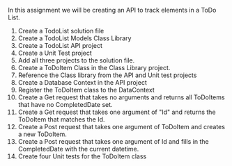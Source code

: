 In this assignment we will be creating an API to track elements in a ToDo List.
1.	Create a TodoList solution file
2.	Create a TodoList Models Class Library
3.	Create a TodoList API project
4.	Create a Unit Test project
5.	Add all three projects to the solution file.
6.	Create a ToDoItem Class in the Class Library project.
7.	Reference the Class library from the API and Unit test projects
8.	Create a Database Context in the API project
9.	Register the ToDoItem class to the DataContext
10.	Create a Get request that takes no arguments and returns all ToDoItems that have no CompletedDate set.
11.	Create a Get request that takes one argument of "Id" and returns the ToDoItem that matches the Id.
12.	Create a Post request that takes one argument of ToDoItem and creates a new ToDoItem.
13.	Create a Post request that takes one argument of Id and fills in the CompletedDate with the current datetime.
14.	Create four Unit tests for the ToDoItem class
